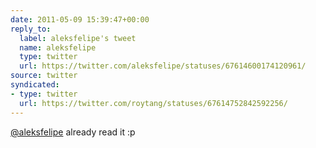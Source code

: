 ```yaml
---
date: 2011-05-09 15:39:47+00:00
reply_to:
  label: aleksfelipe's tweet
  name: aleksfelipe
  type: twitter
  url: https://twitter.com/aleksfelipe/statuses/67614600174120961/
source: twitter
syndicated:
- type: twitter
  url: https://twitter.com/roytang/statuses/67614752842592256/
---
```


[@aleksfelipe](https://twitter.com/aleksfelipe/) already read it :p